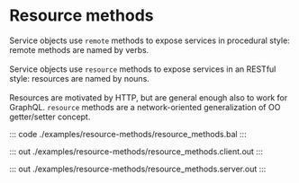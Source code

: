 # Resource methods

Service objects use `remote` methods to expose services in procedural style: remote methods are named by verbs. <br/><br/>
Service objects use `resource` methods to expose services in an RESTful style: resources are named by nouns. <br/><br/>
Resources are motivated by HTTP, but are general enough also to work for GraphQL. 
`resource` methods are a network-oriented generalization of OO getter/setter concept.


::: code ./examples/resource-methods/resource_methods.bal :::

::: out ./examples/resource-methods/resource_methods.client.out :::

::: out ./examples/resource-methods/resource_methods.server.out :::